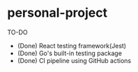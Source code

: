# personal-project

TO-DO
- (Done) React testing framework(Jest)
- (Done) Go's built-in testing package
- (Done) CI pipeline using GitHub actions

